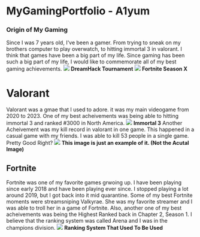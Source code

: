 <!DOCTYPE HTML> 
# MyGamingPortfolio - A1yum
 ### Origin of My Gaming 
<body> Since I was 7 years old, I've been a gamer. From trying to sneak on my brothers computer to play overwatch, to hitting immortal 3 in valorant. I think that games have been a big part of my life. Since gaming has been such a big part of my life, I would like to commemorate all of my best gaming achievements. </body>
<img src= "https://static.independent.co.uk/s3fs-public/thumbnails/image/2015/09/17/17/dreamhack.jpg">
<b>DreamHack Tournament</b>
<img src="https://variety.com/wp-content/uploads/2019/10/fortnite-season-x-out-of-time.png?w=1000&h=563&crop=1">
<b> Fortnite Season X</b>

<h1> Valorant </h1>
<body> Valorant was a gmae that I used to adore. it was my main videogame from 2020 to 2023. One of my best acheivements was being able to hitting immortal 3 and ranked #3000 in North America. </body>
<img src="https://preview.redd.it/4bg0qckvcob81.png?width=562&format=png&auto=webp&s=43ce9062a623019f7d0698bab2a98ce1a77e6184">
<b> Immortal 3</b>
<body> Another Acheivement was my kill record in valorant in one game. This happened in a casual game with my friends. I was able to kill 53 people in a single game. Pretty Good Right? </body>
<img src="https://preview.redd.it/ifd21odvcx751.png?width=554&format=png&auto=webp&s=3758d7e9259b322e84e3432cc63b859e7e9039e5">
<b> This image is just an example of it. (Not the Acutal Image) </b>

<h2> Fortnite</h2>
<body> Fortnite was one of my favorite games grwoing up. I have been playing since early 2018 and have been playing ever since. I stopped playing a lot around 2019, but I got back into it mid quarantine. Some of my best Fortnite moments were streamsniping Valkyrae. She was my favorite streamer and I was able to troll her in a game of Fortnite. Also, another one of my best acheivements was being the Highest Ranked back in Chapter 2, Season 1. I believe that the ranking system was called Arena and I was in the champions division.</body>



<img src="https://i.redd.it/mpvmxuxydrp21.jpg">
<b> Ranking System That Used To Be Used </b>
